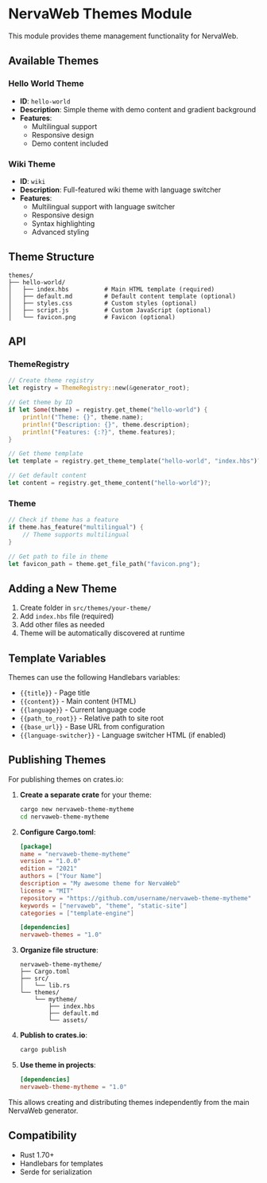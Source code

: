 # NervaWeb Themes Module

This module provides theme management functionality for NervaWeb.

## Available Themes

### Hello World Theme
- **ID**: `hello-world`
- **Description**: Simple theme with demo content and gradient background
- **Features**:
  - Multilingual support
  - Responsive design
  - Demo content included

### Wiki Theme
- **ID**: `wiki`
- **Description**: Full-featured wiki theme with language switcher
- **Features**:
  - Multilingual support with language switcher
  - Responsive design
  - Syntax highlighting
  - Advanced styling

## Theme Structure

```
themes/
├── hello-world/
│   ├── index.hbs          # Main HTML template (required)
│   ├── default.md         # Default content template (optional)
│   ├── styles.css         # Custom styles (optional)
│   ├── script.js          # Custom JavaScript (optional)
│   └── favicon.png        # Favicon (optional)
```

## API

### ThemeRegistry

```rust
// Create theme registry
let registry = ThemeRegistry::new(&generator_root);

// Get theme by ID
if let Some(theme) = registry.get_theme("hello-world") {
    println!("Theme: {}", theme.name);
    println!("Description: {}", theme.description);
    println!("Features: {:?}", theme.features);
}

// Get theme template
let template = registry.get_theme_template("hello-world", "index.hbs")?;

// Get default content
let content = registry.get_theme_content("hello-world")?;
```

### Theme

```rust
// Check if theme has a feature
if theme.has_feature("multilingual") {
    // Theme supports multilingual
}

// Get path to file in theme
let favicon_path = theme.get_file_path("favicon.png");
```

## Adding a New Theme

1. Create folder in `src/themes/your-theme/`
2. Add `index.hbs` file (required)
3. Add other files as needed
4. Theme will be automatically discovered at runtime

## Template Variables

Themes can use the following Handlebars variables:

- `{{title}}` - Page title
- `{{content}}` - Main content (HTML)
- `{{language}}` - Current language code
- `{{path_to_root}}` - Relative path to site root
- `{{base_url}}` - Base URL from configuration
- `{{language-switcher}}` - Language switcher HTML (if enabled)

## Publishing Themes

For publishing themes on crates.io:

1. **Create a separate crate** for your theme:
   ```bash
   cargo new nervaweb-theme-mytheme
   cd nervaweb-theme-mytheme
   ```

2. **Configure Cargo.toml**:
   ```toml
   [package]
   name = "nervaweb-theme-mytheme"
   version = "1.0.0"
   edition = "2021"
   authors = ["Your Name"]
   description = "My awesome theme for NervaWeb"
   license = "MIT"
   repository = "https://github.com/username/nervaweb-theme-mytheme"
   keywords = ["nervaweb", "theme", "static-site"]
   categories = ["template-engine"]

   [dependencies]
   nervaweb-themes = "1.0"
   ```

3. **Organize file structure**:
   ```
   nervaweb-theme-mytheme/
   ├── Cargo.toml
   ├── src/
   │   └── lib.rs
   └── themes/
       └── mytheme/
           ├── index.hbs
           ├── default.md
           └── assets/
   ```

4. **Publish to crates.io**:
   ```bash
   cargo publish
   ```

5. **Use theme in projects**:
   ```toml
   [dependencies]
   nervaweb-theme-mytheme = "1.0"
   ```

This allows creating and distributing themes independently from the main NervaWeb generator.

## Compatibility

- Rust 1.70+
- Handlebars for templates
- Serde for serialization
